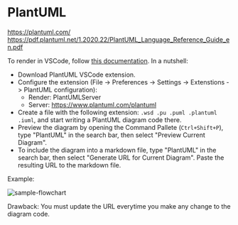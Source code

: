 # PlantUML

https://plantuml.com/
https://pdf.plantuml.net/1.2020.22/PlantUML_Language_Reference_Guide_en.pdf

To render in VSCode, follow [this documentation](https://medium.com/@sadaf.cuagain/configuring-and-running-plantuml-with-vs-code-8f2f6e64bb8d). In a nutshell:
- Download PlantUML VSCode extension.
- Configure the extension (File -> Preferences -> Settings -> Extenstions -> PlantUML configuration):
    - Render: PlantUMLServer
    - Server: https://www.plantuml.com/plantuml
- Create a file with the following extension: `.wsd .pu .puml .plantuml .iuml`, and start writing a PlantUML diagram code there.
- Preview the diagram by opening the Command Pallete (`Ctrl+Shift+P`), type "PlantUML" in the search bar, then select "Preview Current Diagram".
- To include the diagram into a markdown file, type "PlantUML" in the search bar, then select "Generate URL for Current Diagram". Paste the resulting URL to the markdown file.

Example:

![sample-flowchart](https://www.plantuml.com/plantuml/png/HOsz2i9048JxVOeLcroH8chbWQG8s5Zu2aSo90kNFRaV96yld6AwcU5ZlZvb5tDPFHtoWXKy8XOFfsqesOk2Aa3NPmmZKkBEqdiH3su6Z98aA7U69N6ZmH0pynyzszhR6qUyuBBe_5sE3vcNV8_OzbjktEn4ZINez3DiI6Otd-oUBnMZ7ZgLrNy0 "sample-flowchart")

Drawback: You must update the URL everytime you make any change to the diagram code.